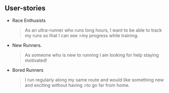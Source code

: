 ## User-stories

* Race Enthusists 

    > As an ultra-runner who runs long hours, I want to be able to track my runs so that I can see 
                      >my progress while training.

* New Runners.

    > As someone who is new to running I am looking for help staying motivated!
   
* Bored Runners
    > I run regularly along my same route and would like something new and exciting without having 
                  >to go far from home.